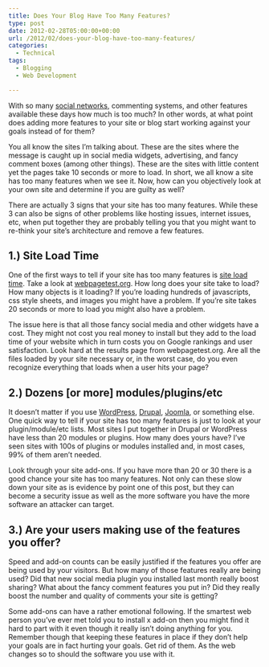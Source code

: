 ```yaml
---
title: Does Your Blog Have Too Many Features?
type: post
date: 2012-02-28T05:00:00+00:00
url: /2012/02/does-your-blog-have-too-many-features/
categories:
  - Technical
tags:
  - Blogging
  - Web Development

---
```

With so many [social networks][1], commenting systems, and other features available these days how much is too much? In other words, at what point does adding more features to your site or blog start working against your goals instead of for them?

You all know the sites I’m talking about. These are the sites where the message is caught up in social media widgets, advertising, and fancy comment boxes (among other things). These are the sites with little content yet the pages take 10 seconds or more to load. In short, we all know a site has too many features when we see it. Now, how can you objectively look at your own site and determine if you are guilty as well?

There are actually 3 signs that your site has too many features. While these 3 can also be signs of other problems like hosting issues, internet issues, etc, when put together they are probably telling you that you might want to re-think your site’s architecture and remove a few features.

## 1.) Site Load Time

One of the first ways to tell if your site has too many features is [site load time][2]. Take a look at <a title="Webpagetest.org" href="http://webpagetest.org" target="_blank" rel="noopener noreferrer">webpagetest.org</a>. How long does your site take to load? How many objects is it loading? If you’re loading hundreds of javascripts, css style sheets, and images you might have a problem. If you’re site takes 20 seconds or more to load you might also have a problem.

The issue here is that all those fancy social media and other widgets have a cost. They might not cost you real money to install but they add to the load time of your website which in turn costs you on Google rankings and user satisfaction. Look hard at the results page from webpagetest.org. Are all the files loaded by your site necessary or, in the worst case, do you even recognize everything that loads when a user hits your page?

## 2.) Dozens [or more] modules/plugins/etc

It doesn’t matter if you use <a title="WordPress.org" href="http://wordpress.org" target="_blank" rel="noopener noreferrer">WordPress</a>, <a title="Drupal" href="http://drupal.org" target="_blank" rel="noopener noreferrer">Drupal</a>, <a title="Joomla" href="http://joomla.org" target="_blank" rel="noopener noreferrer">Joomla</a>, or something else. One quick way to tell if your site has too many features is just to look at your plugin/module/etc lists. Most sites I put together in Drupal or WordPress have less than 20 modules or plugins. How many does yours have? I’ve seen sites with 100s of plugins or modules installed and, in most cases, 99% of them aren’t needed.

Look through your site add-ons. If you have more than 20 or 30 there is a good chance your site has too many features. Not only can these slow down your site as is evidence by point one of this post, but they can become a security issue as well as the more software you have the more software an attacker can target.

## 3.) Are your users making use of the features you offer?

Speed and add-on counts can be easily justified if the features you offer are being used by your visitors. But how many of those features really are being used? Did that new social media plugin you installed last month really boost sharing? What about the fancy comment features you put in? Did they really boost the number and quality of comments your site is getting?

Some add-ons can have a rather emotional following. If the smartest web person you’ve ever met told you to install x add-on then you might find it hard to part with it even though it really isn’t doing anything for you. Remember though that keeping these features in place if they don’t help your goals are in fact hurting your goals. Get rid of them. As the web changes so to should the software you use with it.

 [1]: /2012/02/how-many-social-networks-should-you-publish-your-blog-on/
 [2]: /2011/09/3-speedometers-for-your-website/